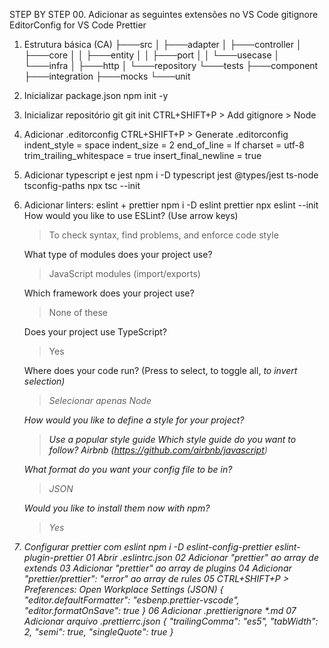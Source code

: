 STEP BY STEP
00. Adicionar as seguintes extensões no VS Code
  gitignore
  EditorConfig for VS Code
  Prettier

01. Estrutura básica (CA)
  ├───src
  │   ├───adapter
  │   ├───controller
  │   ├───core
  │   │   ├───entity
  │   │   ├───port
  │   │   └───usecase
  │   └───infra
  │       ├───http
  │       └───repository
  └───tests
      ├───component
      ├───integration
      ├───mocks
      └───unit

02. Inicializar package.json
  npm init -y

03. Inicializar repositório git
  git init
  CTRL+SHIFT+P > Add gitignore > Node

04. Adicionar .editorconfig
  CTRL+SHIFT+P > Generate .editorconfig
    indent_style = space
    indent_size = 2
    end_of_line = lf
    charset = utf-8
    trim_trailing_whitespace = true
    insert_final_newline = true

05. Adicionar typescript e jest
  npm i -D typescript jest @types/jest ts-node tsconfig-paths
  npx tsc --init

06. Adicionar linters: eslint + prettier
  npm i -D eslint prettier
  npx eslint --init
    How would you like to use ESLint? (Use arrow keys)
    > To check syntax, find problems, and enforce code style

    What type of modules does your project use?
    > JavaScript modules (import/exports)

    Which framework does your project use?
    > None of these

    Does your project use TypeScript?
    > Yes

    Where does your code run? (Press <space> to select, <a> to toggle all, <i> to invert selection)
    > Selecionar apenas Node

    How would you like to define a style for your project?
    > Use a popular style guide
      Which style guide do you want to follow?
      > Airbnb (https://github.com/airbnb/javascript)

    What format do you want your config file to be in?
    > JSON

    Would you like to install them now with npm?
    > Yes

07. Configurar prettier com eslint
  npm i -D eslint-config-prettier eslint-plugin-prettier
    01 Abrir .eslintrc.json
    02 Adicionar "prettier" ao array de extends
    03 Adicionar "prettier" ao array de plugins
    04 Adicionar "prettier/prettier": "error" ao array de rules
    05 CTRL+SHIFT+P > Preferences: Open Workplace Settings (JSON)
      {
        "editor.defaultFormatter": "esbenp.prettier-vscode",
        "editor.formatOnSave": true
      }
    06 Adicionar .prettierignore
      *.md
    07 Adicionar arquivo .prettierrc.json
      {
        "trailingComma": "es5",
        "tabWidth": 2,
        "semi": true,
        "singleQuote": true
      }

